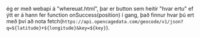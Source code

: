 ég er með webapi á "whereuat.html", þar er button sem heitir "hvar ertu" ef ýtt er á hann fer function onSuccess(position) í gang, 
það finnur hvar þú ert með því að nota fetch(`https://api.opencagedata.com/geocode/v1/json?q=${latitude}+${longitude}&key=${key}`).
